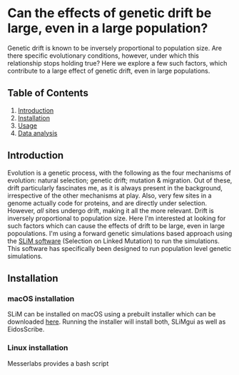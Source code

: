 # Can the effects of genetic drift be large, even in a large population? 
Genetic drift is known to be inversely proportional to population size. Are there specific evolutionary conditions, however, under which this relationship stops holding true? Here we explore a few such factors, which contribute to a large effect of genetic drift, even in large populations.

## Table of Contents
1. [Introduction](#introduction)
2. [Installation](#installation)
3. [Usage](#usage)
4. [Data analysis](#data_analysis)

## Introduction
Evolution is a genetic process, with the following as the four mechanisms of evolution: natural selection; genetic drift; mutation & migration. Out of these, drift particularly fascinates me, as it is always present in the background, irrespective of the other mechanisms at play. Also, very few sites in a genome actually code for proteins, and are directly under selection. However, _all_ sites undergo drift, making it all the more relevant. 
Drift is inversely proportional to population size. Here I'm interested at looking for such factors which can cause the effects of drift to be large, even in large popoulations. I'm using a forward genetic simulations based approach using the [SLiM software](https://messerlab.org/slim/) (Selection on Linked Mutation) to run the simulations. This software has specifically been designed to run population level genetic simulations. 

## Installation
### macOS installation
SLiM can be installed on macOS using a prebuilt installer which can be downloaded [here](https://github.com/MesserLab/SLiM/releases/download/v4.3/SLiM_OSX_Installer.pkghttps://messerlab.org/slim/). Running the installer will install both, SLiMgui as well as EidosScribe. 
### Linux installation
Messerlabs provides a bash script 
